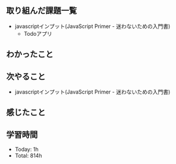 ## 取り組んだ課題一覧
- javascriptインプット(JavaScript Primer - 迷わないための入門書)
    - Todoアプリ
## わかったこと
## 次やること
- javascriptインプット(JavaScript Primer - 迷わないための入門書)
## 感じたこと
## 学習時間
- Today: 1h
- Total: 814h